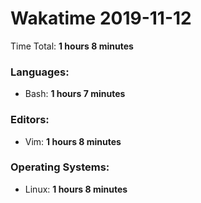 # Wakatime 2019-11-12

Time Total: **1 hours 8 minutes**

### Languages:
- Bash: **1 hours 7 minutes** 

### Editors:
- Vim: **1 hours 8 minutes** 

### Operating Systems:
- Linux: **1 hours 8 minutes** 

